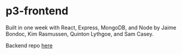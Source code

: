 # p3-frontend

Built in one week with React, Express, MongoDB, and Node by Jaime Bondoc, Kim Rasmussen, Quinton Lythgoe, and Sam Casey.

Backend repo [here](https://github.com/samuel-casey/p3-backend)

